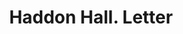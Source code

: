 ---
doi: 10.7916/D8KW6T48
date_other: '1899'
date_other_textual: '1899'
form: correspondence
genre:
- Letters (correspondence)
name:
- Haddon Hall
object_in_context_url: https://biggert.cul.columbia.edu/items/view/ave_biggert_00792
subject_hierarchical_geographic:
- Atlantic City, New Jersey, United States
subject_name:
- Haddon Hall
title: Haddon Hall. Letter
sort_title: Haddon Hall. Letter
call_number: ave_biggert_00792
coordinates:
- 39.377297,-74.451082
pid: ave_biggert_00792
identifiers: ave_biggert_00792
thumbnail: https://derivativo-1.library.columbia.edu/iiif/2/ldpd:345459/full/!256,256/0/native.jpg
permalink: "/items/ave_biggert_00792/"
layout: iiif-image-page
---